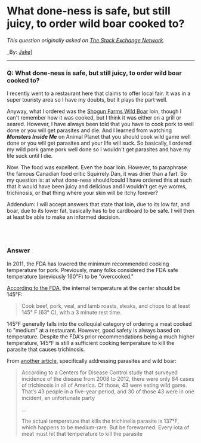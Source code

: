 ﻿# What done-ness is safe, but still juicy, to order wild boar cooked to?

_This question originally asked on [The Stack Exchange Network](https://cooking.stackexchange.com/q/117517)._

_By: [Jake](https://cooking.stackexchange.com/u/50833)]
<br><hr>
### Q: What done-ness is safe, but still juicy, to order wild boar cooked to?
<p>I recently went to a restaurant here that claims to offer local fair. It was in a super touristy area so I have my doubts, but it plays the part well.</p>
<p>Anyway, what I ordered was the <a href="https://shogunfarms.com/" rel="nofollow noreferrer">Shogun Farms Wild Boar</a> loin, though I can't remember how it was cooked, but I think it was either on a grill or seared. However, I have always been told that you have to cook pork to well done or you will get parasites and die. And I learned from watching <em><strong>Monsters Inside Me</strong></em> on Animal Planet that you should cook wild game well done or you will get parasites and your life will suck. So basically, I ordered my wild pork game pork well done so I wouldn't get parasites and have my life suck until I die.</p>
<p>Now. The food was excellent. Even the boar loin. However, to paraphrase the famous Canadian food critic Squirrely Dan, it was drier than a fart. So my question is: at what done-ness should/could I have ordered this at such that it would have been juicy and delicious and I wouldn't get eye worms, trichinosis, or that thing where your skin will be itchy forever?</p>
<p>Addendum: I will accept answers that state that loin, due to its low fat, and boar, due to its lower fat, basically has to be cardboard to be safe. I will then at least be able to make an informed decision.</p>

<br><br>
### Answer 
<p>In 2011, the FDA has lowered the minimum recommended cooking temperature for pork. Previously, many folks considered the FDA safe temperature (previously 160°F) to be &quot;overcooked.&quot;</p>
<p><a href="https://www.fda.gov/food/people-risk-foodborne-illness/meat-poultry-seafood-food-safety-moms-be" rel="nofollow noreferrer">According to the FDA</a>, the internal temperature at the center should be 145°F:</p>
<blockquote>
<p>Cook beef, pork, veal, and lamb roasts, steaks, and chops to at least 145° F (63° C), with a 3 minute rest time.</p>
</blockquote>
<p>145°F generally falls into the colloquial category of ordering a meat cooked to &quot;medium&quot; at a restaurant. However, good safety is always based on temperature. Despite the FDA's prior recommendations being a much higher temperature, 145°F is still a sufficient cooking temperature to kill the parasite that causes trichinosis.</p>
<p>From <a href="https://honest-food.net/on-trichinosis-in-wild-game/" rel="nofollow noreferrer">another article</a>, specifically addressing parasites and wild boar:</p>
<blockquote>
<p>According to a Centers for Disease Control study that surveyed incidence of the disease from 2008 to 2012, there were only 84 cases of trichinosis in all of America. Of those, 43 were eating wild game. That’s 43 people in a five-year period, and 30 of those 43 were in one incident, an unfortunate party</p>
<p>...</p>
<p>The actual temperature that kills the trichinella parasite is 137°F, which happens to be medium-rare. But be forewarned: Every iota of meat must hit that temperature to kill the parasite</p>
</blockquote>

